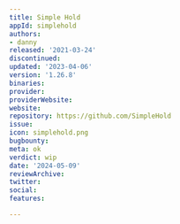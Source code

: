 ```yaml
---
title: Simple Hold
appId: simplehold
authors:
- danny
released: '2021-03-24'
discontinued: 
updated: '2023-04-06'
version: '1.26.8'
binaries: 
provider: 
providerWebsite: 
website: 
repository: https://github.com/SimpleHold
issue: 
icon: simplehold.png
bugbounty: 
meta: ok
verdict: wip
date: '2024-05-09'
reviewArchive: 
twitter: 
social: 
features: 

---
```


